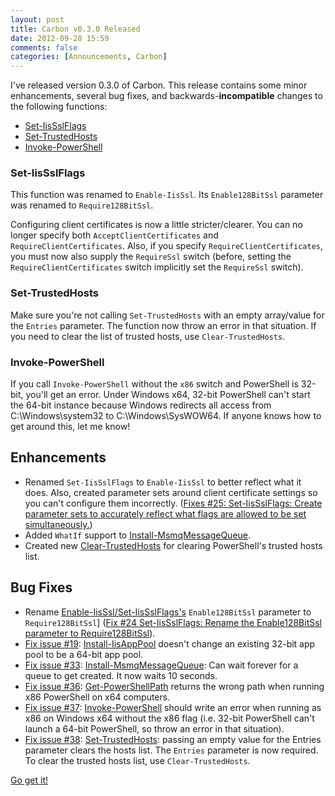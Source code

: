 ```yaml
---
layout: post
title: Carbon v0.3.0 Released
date: 2012-09-28 15:59
comments: false
categories: [Announcements, Carbon]
---
```


I've released version 0.3.0 of Carbon.  This release contains some minor enhancements, several bug fixes, and backwards-**incompatible** changes to the following functions:

 * [Set-IisSslFlags](http://get-carbon.org/help/Set-IisSslFlags.html)
 * [Set-TrustedHosts](http://get-carbon.org/help/Set-TrustedHosts.html)
 * [Invoke-PowerShell](http://get-carbon.org/help/Invoke-PowerShell.html)

### Set-IisSslFlags

This function was renamed to `Enable-IisSsl`.  Its `Enable128BitSsl` parameter was renamed to `Require128BitSsl`.  

Configuring client certificates is now a little stricter/clearer.  You can no longer specify both `AcceptClientCertificates` and `RequireClientCertificates`.  Also, if you specify `RequireClientCertificates`, you must now also supply the `RequireSsl` switch (before, setting the `RequireClientCertificates` switch implicitly set the `RequireSsl` switch).

### Set-TrustedHosts

Make sure you're not calling `Set-TrustedHosts` with an empty array/value for the `Entries` parameter.  The function now throw an error in that situation.  If you need to clear the list of trusted hosts, use `Clear-TrustedHosts`.

### Invoke-PowerShell

If you call `Invoke-PowerShell` without the `x86` switch and PowerShell is 32-bit, you'll get an error.  Under Windows x64, 32-bit PowerShell can't start the 64-bit instance because Windows redirects all access from C:\Windows\system32 to C:\Windows\SysWOW64.  If anyone knows how to get around this, let me know!

## Enhancements

 * Renamed `Set-IisSslFlags` to `Enable-IisSsl` to better reflect what it does.  Also, created parameter sets around client certificate settings so you can't configure them incorrectly.  ([Fixes #25: Set-IisSslFlags: Create parameter sets to accurately reflect what flags are allowed to be set simultaneously.](https://bitbucket.org/splatteredbits/carbon/issue/25/set-iissslflags-create-parameter-sets-to))
 * Added `WhatIf` support to [Install-MsmqMessageQueue](http://get-carbon.org/help/Install-MsmqMessageQueue.html).
 * Created new [Clear-TrustedHosts](http://get-carbon.org/help/Clear-TrustedHosts.html) for clearing PowerShell's trusted hosts list.

## Bug Fixes

 * Rename [Enable-IisSsl/Set-IisSslFlags's](http://get-carbon.org/help/Set-IisSslFlags.html) `Enable128BitSsl` parameter to `Require128BitSsl`] ([Fix #24 Set-IisSslFlags: Rename the Enable128BitSsl parameter to Require128BitSsl](https://bitbucket.org/splatteredbits/carbon/issue/24/set-iissslflags-rename-the-enable128bitssl)).
 * [Fix issue #19](https://bitbucket.org/splatteredbits/carbon/issue/19/install-iisapppool-doesnt-change-an): [Install-IisAppPool](http://get-carbon.org/help/Install-IisAppPool.html) doesn't change an existing 32-bit app pool to be a 64-bit app pool.
 * [Fix issue #33](https://bitbucket.org/splatteredbits/carbon/issue/33/install-msmqmessagequeue-can-wait-forever): [Install-MsmqMessageQueue](http://get-carbon.org/help/Install-MsmqMessageQueue.html): Can wait forever for a queue to get created.  It now waits 10 seconds.  
 * [Fix issue #36](https://bitbucket.org/splatteredbits/carbon/issue/36/get-powershellpath-returns-the-wrong-path): [Get-PowerShellPath](http://get-carbon.org/help/Get-PowershellPath.html) returns the wrong path when running x86 PowerShell on x64 computers.
 * [Fix issue #37](https://bitbucket.org/splatteredbits/carbon/issue/37/invoke-powershell-should-write-an-error): [Invoke-PowerShell](http://get-carbon.org/help/Invoke-PowerShell.html) should write an error when running as x86 on Windows x64 without the x86 flag (i.e. 32-bit PowerShell can't launch a 64-bit PowerShell, so throw an error in that situation).
 * [Fix issue #38](https://bitbucket.org/splatteredbits/carbon/issue/38/set-trustedhosts-passing-an-empty-value): [Set-TrustedHosts](http://get-carbon.org/help/Set-TrustedHosts.html): passing an empty value for the Entries parameter clears the hosts list.  The `Entries` parameter is now required.  To clear the trusted hosts list, use `Clear-TrustedHosts`.

[Go get it!](https://bitbucket.org/splatteredbits/carbon/downloads)